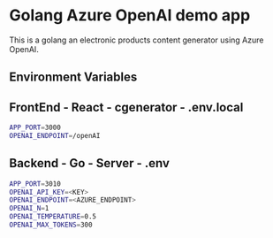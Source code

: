 # Golang Azure OpenAI demo app

This is a golang an electronic products content generator using Azure OpenAI.

## Environment Variables

## FrontEnd - React - cgenerator - .env.local

```bash
APP_PORT=3000
OPENAI_ENDPOINT=/openAI
```

## Backend - Go - Server - .env

```bash
APP_PORT=3010
OPENAI_API_KEY=<KEY>
OPENAI_ENDPOINT=<AZURE_ENDPOINT>
OPENAI_N=1
OPENAI_TEMPERATURE=0.5
OPENAI_MAX_TOKENS=300
```

